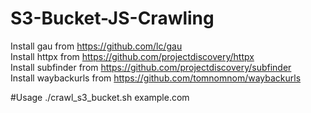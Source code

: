 # S3-Bucket-JS-Crawling
Install gau from https://github.com/lc/gau<br>
Install httpx from https://github.com/projectdiscovery/httpx<br>
Install subfinder from https://github.com/projectdiscovery/subfinder<br>
Install waybackurls from https://github.com/tomnomnom/waybackurls

#Usage
./crawl_s3_bucket.sh example.com

